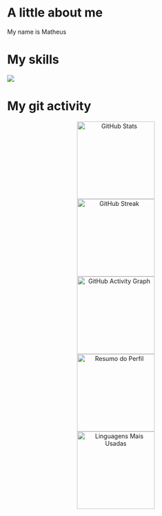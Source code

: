 # A little about me

My name is Matheus

# My skills

<img src="https://skillicons.dev/icons?i=html,css,js,bootstrap,nodejs,express,mysql,php,laravel,docker,git&theme=dark" />

# My git activity

<div align="center">

<img src="https://github-readme-stats.vercel.app/api?username=MatheusMendesL&show_icons=true&theme=dark&hide_title=true&hide=contribs&count_private=true" alt="GitHub Stats" height="180" />
<br>
<img src="https://github-readme-streak-stats.herokuapp.com/?user=MatheusMendesL&theme=dark" alt="GitHub Streak" height="180"/>
<br>
<img src="https://github-readme-activity-graph.vercel.app/graph?username=MatheusMendesL&theme=github-compact" alt="GitHub Activity Graph" height="180"/>
<br>
<img src="https://github-profile-summary-cards.vercel.app/api/cards/profile-details?username=MatheusMendesL&theme=github_dark" alt="Resumo do Perfil" height="180"/>
<br>
<img src="https://github-readme-stats.vercel.app/api/top-langs/?username=MatheusMendesL&layout=compact&theme=dark" alt="Linguagens Mais Usadas" height="180"/>
</div>

